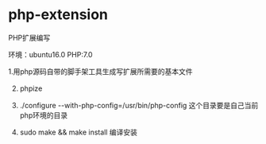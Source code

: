 # php-extension
PHP扩展编写

环境：ubuntu16.0
PHP:7.0

1.用php源码自带的脚手架工具生成写扩展所需要的基本文件

2. phpize　　　　　　　　　　　　　　

3. ./configure --with-php-config=/usr/bin/php-config  这个目录要是自己当前php环境的目录

4. sudo make && make install         编译安装
